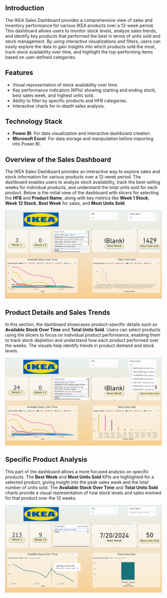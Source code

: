 ## Introduction

The IKEA Sales Dashboard provides a comprehensive view of sales and inventory performance for various IKEA products over a 12-week period. This dashboard allows users to monitor stock levels, analyze sales trends, and identify key products that performed the best in terms of units sold and stock management. By using interactive visualizations and filters, users can easily explore the data to gain insights into which products sold the most, track stock availability over time, and highlight the top-performing items based on user-defined categories.


## Features

- Visual representation of stock availability over time.
- Key performance indicators (KPIs) showing starting and ending stock, best sales week, and highest units sold.
- Ability to filter by specific products and HFB categories.
- Interactive charts for in-depth sales analysis.

## Technology Stack

- **Power BI**: For data visualization and interactive dashboard creation.
- **Microsoft Excel**: For data storage and manipulation before importing into Power BI.

## Overview of the Sales Dashboard

The IKEA Sales Dashboard provides an interactive way to explore sales and stock information for various products over a 12-week period. The dashboard enables users to analyze stock availability, track the best-selling weeks for individual products, and understand the total units sold for each product. Below is the initial view of the dashboard with slicers for selecting the **HFB** and **Product Name**, along with key metrics like **Week 1 Stock**, **Week 12 Stock**, **Best Week** for sales, and **Most Units Sold**.

![IKEA Sales Dashboard - Overview](img_ik/regular_db.png)


## Product Details and Sales Trends

In this section, the dashboard showcases product-specific details such as **Available Stock Over Time** and **Total Units Sold**. Users can select products using the slicers to focus on individual product performance, enabling them to track stock depletion and understand how each product performed over the weeks. The visuals help identify trends in product demand and stock levels.

![Product Details and Sales Trends](img_ik/second_db.png)


## Specific Product Analysis

This part of the dashboard allows a more focused analysis on specific products. The **Best Week** and **Most Units Sold** KPIs are highlighted for a selected product, giving insight into the peak sales week and the total number of units sold. The **Available Stock Over Time** and **Total Units Sold** charts provide a visual representation of how stock levels and sales evolved for that product over the 12 weeks.

![Specific Product Analysis](img_ik/final_db.png)
